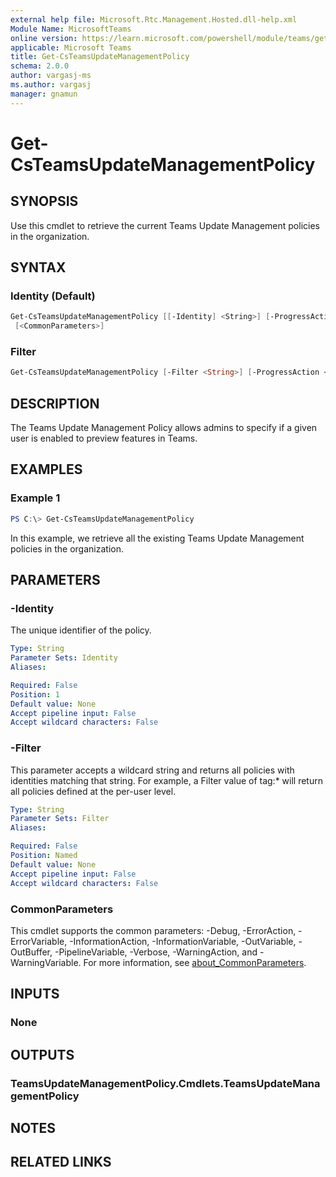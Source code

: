 ```yaml
---
external help file: Microsoft.Rtc.Management.Hosted.dll-help.xml
Module Name: MicrosoftTeams
online version: https://learn.microsoft.com/powershell/module/teams/get-csteamsupdatemanagementpolicy
applicable: Microsoft Teams
title: Get-CsTeamsUpdateManagementPolicy
schema: 2.0.0
author: vargasj-ms
ms.author: vargasj
manager: gnamun
---
```


# Get-CsTeamsUpdateManagementPolicy

## SYNOPSIS
Use this cmdlet to retrieve the current Teams Update Management policies in the organization.

## SYNTAX

### Identity (Default)
```powershell
Get-CsTeamsUpdateManagementPolicy [[-Identity] <String>] [-ProgressAction <ActionPreference>]
 [<CommonParameters>]
```

### Filter
```powershell
Get-CsTeamsUpdateManagementPolicy [-Filter <String>] [-ProgressAction <ActionPreference>] [<CommonParameters>]
```

## DESCRIPTION
The Teams Update Management Policy allows admins to specify if a given user is enabled to preview features in Teams.

## EXAMPLES

### Example 1
```powershell
PS C:\> Get-CsTeamsUpdateManagementPolicy
```

In this example, we retrieve all the existing Teams Update Management policies in the organization.

## PARAMETERS

### -Identity
The unique identifier of the policy.

```yaml
Type: String
Parameter Sets: Identity
Aliases:

Required: False
Position: 1
Default value: None
Accept pipeline input: False
Accept wildcard characters: False
```

### -Filter

This parameter accepts a wildcard string and returns all policies with identities matching that string. For example, a Filter value of tag:* will return all policies defined at the per-user level.

```yaml
Type: String
Parameter Sets: Filter
Aliases:

Required: False
Position: Named
Default value: None
Accept pipeline input: False
Accept wildcard characters: False
```

### CommonParameters
This cmdlet supports the common parameters: -Debug, -ErrorAction, -ErrorVariable, -InformationAction, -InformationVariable, -OutVariable, -OutBuffer, -PipelineVariable, -Verbose, -WarningAction, and -WarningVariable. For more information, see [about_CommonParameters](http://go.microsoft.com/fwlink/?LinkID=113216).

## INPUTS

### None

## OUTPUTS

### TeamsUpdateManagementPolicy.Cmdlets.TeamsUpdateManagementPolicy

## NOTES

## RELATED LINKS
